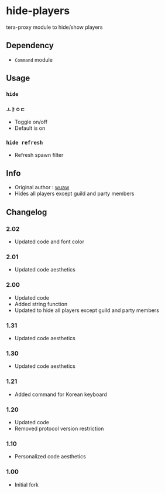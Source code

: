 # hide-players
tera-proxy module to hide/show players

## Dependency
- `Command` module

## Usage
### `hide`
### `ㅗㅑㅇㄷ`
- Toggle on/off
- Default is on
### `hide refresh`
- Refresh spawn filter

## Info
- Original author : [wuaw](https://github.com/wuaw)
- Hides all players except guild and party members

## Changelog
### 2.02
- Updated code and font color
### 2.01
- Updated code aesthetics
### 2.00
- Updated code
- Added string function
- Updated to hide all players except guild and party members
### 1.31
- Updated code aesthetics
### 1.30
- Updated code aesthetics
### 1.21
- Added command for Korean keyboard
### 1.20
- Updated code
- Removed protocol version restriction
### 1.10
- Personalized code aesthetics
### 1.00
- Initial fork
